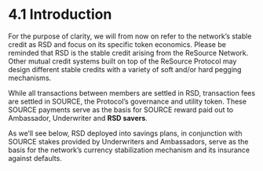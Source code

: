 # 4.1 Introduction

For the purpose of clarity, we will from now on refer to the network’s stable credit as RSD and focus on its specific token economics. Please be reminded that RSD is the stable credit arising from the ReSource Network. Other mutual credit systems built on top of the ReSource Protocol may design different stable credits with a variety of soft and/or hard pegging mechanisms.&#x20;

While all transactions between members are settled in RSD, transaction fees are settled in SOURCE, the Protocol’s governance and utility token. These SOURCE payments serve as the basis for SOURCE reward paid out to Ambassador, Underwriter and **RSD savers**.&#x20;

As we’ll see below, RSD deployed into savings plans, in conjunction with SOURCE stakes provided by Underwriters and Ambassadors, serve as the basis for the network’s currency stabilization mechanism and its insurance against defaults.

